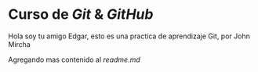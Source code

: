 # Curso de _Git_ & _GitHub_

Hola soy tu amigo Edgar, esto es una practica de aprendizaje Git, por John Mircha

Agregando mas contenido al _readme.md_
